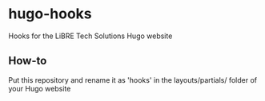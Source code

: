 # hugo-hooks
Hooks for the LiBRE Tech Solutions Hugo website

## How-to
Put this repository and rename it as 'hooks' in the layouts/partials/ folder of your Hugo website
